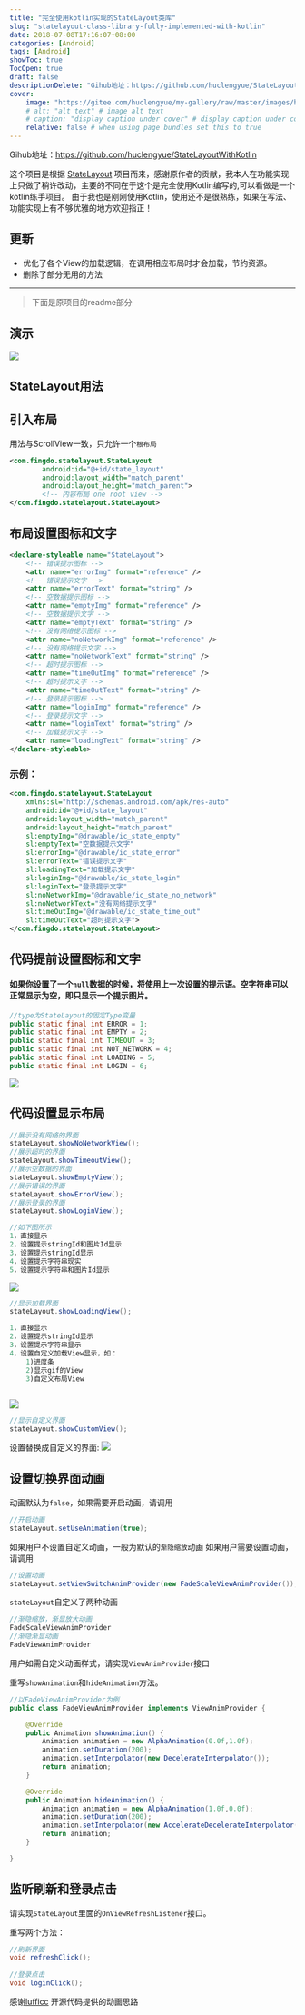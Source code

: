 ```yaml
---
title: "完全使用kotlin实现的StateLayout类库"
slug: "statelayout-class-library-fully-implemented-with-kotlin"
date: 2018-07-08T17:16:07+08:00
categories: [Android]
tags: [Android]
showToc: true
TocOpen: true
draft: false
descriptionDelete: "Gihub地址：https://github.com/huclengyue/StateLayoutWithKotlin这个项目是根据St"
cover: 
    image: "https://gitee.com/huclengyue/my-gallery/raw/master/images/blog/164672684005476c90acc68624a0b786d6abaab5ce.gif"
    # alt: "alt text" # image alt text
    # caption: "display caption under cover" # display caption under cover
    relative: false # when using page bundles set this to true
---
```

                

Gihub地址：https://github.com/huclengyue/StateLayoutWithKotlin

这个项目是根据 [StateLayout](https://github.com/fingdo/stateLayout) 项目而来，感谢原作者的贡献，我本人在功能实现上只做了稍许改动，主要的不同在于这个是完全使用Kotlin编写的,可以看做是一个kotlin练手项目。
由于我也是刚刚使用Kotlin，使用还不是很熟练，如果在写法、功能实现上有不够优雅的地方欢迎指正！
## 更新
  - 优化了各个View的加载逻辑，在调用相应布局时才会加载，节约资源。
  - 删除了部分无用的方法

---
> 下面是原项目的readme部分
## 演示

![](https://gitee.com/huclengyue/my-gallery/raw/master/images/blog/164672684005476c90acc68624a0b786d6abaab5ce.gif)
## StateLayout用法
## 引入布局

用法与ScrollView一致，只允许一个`根布局`

``` xml
<com.fingdo.statelayout.StateLayout
        android:id="@+id/state_layout"
        android:layout_width="match_parent"
        android:layout_height="match_parent">
        <!-- 内容布局 one root view -->
</com.fingdo.statelayout.StateLayout>
```

## 布局设置图标和文字
``` xml
<declare-styleable name="StateLayout">
    <!-- 错误提示图标 -->
    <attr name="errorImg" format="reference" />
    <!-- 错误提示文字 -->
    <attr name="errorText" format="string" />
    <!-- 空数据提示图标 -->
    <attr name="emptyImg" format="reference" />
    <!-- 空数据提示文字 -->
    <attr name="emptyText" format="string" />
    <!-- 没有网络提示图标 -->
    <attr name="noNetworkImg" format="reference" />
    <!-- 没有网络提示文字 -->
    <attr name="noNetworkText" format="string" />
    <!-- 超时提示图标 -->
    <attr name="timeOutImg" format="reference" />
    <!-- 超时提示文字 -->
    <attr name="timeOutText" format="string" />
    <!-- 登录提示图标 -->
    <attr name="loginImg" format="reference" />
    <!-- 登录提示文字 -->
    <attr name="loginText" format="string" />
    <!-- 加载提示文字 -->
    <attr name="loadingText" format="string" />
</declare-styleable>
```

### 示例：

``` xml
<com.fingdo.statelayout.StateLayout
    xmlns:sl="http://schemas.android.com/apk/res-auto"
    android:id="@+id/state_layout"
    android:layout_width="match_parent"
    android:layout_height="match_parent"
    sl:emptyImg="@drawable/ic_state_empty"
    sl:emptyText="空数据提示文字"
    sl:errorImg="@drawable/ic_state_error"
    sl:errorText="错误提示文字"
    sl:loadingText="加载提示文字"
    sl:loginImg="@drawable/ic_state_login"
    sl:loginText="登录提示文字"
    sl:noNetworkImg="@drawable/ic_state_no_network"
    sl:noNetworkText="没有网络提示文字"
    sl:timeOutImg="@drawable/ic_state_time_out"
    sl:timeOutText="超时提示文字">
</com.fingdo.statelayout.StateLayout>
```

## 代码提前设置图标和文字
#### 如果你设置了一个`null`数据的时候，将使用上一次设置的提示语。空字符串可以正常显示为空，即只显示一个提示图片。
``` java
//type为StateLayout的固定Type变量
public static final int ERROR = 1;
public static final int EMPTY = 2;
public static final int TIMEOUT = 3;
public static final int NOT_NETWORK = 4;
public static final int LOADING = 5;
public static final int LOGIN = 6;
```
![](https://gitee.com/huclengyue/my-gallery/raw/master/images/blog/1646726840674618a80559e315af67dac93d93af31.png)


## 代码设置显示布局
``` java
//展示没有网络的界面
stateLayout.showNoNetworkView();
//展示超时的界面
stateLayout.showTimeoutView();
//展示空数据的界面
stateLayout.showEmptyView();
//展示错误的界面
stateLayout.showErrorView();
//展示登录的界面
stateLayout.showLoginView();

//如下图所示
1，直接显示
2，设置提示stringId和图片Id显示
3，设置提示stringId显示
4，设置提示字符串现实
5，设置提示字符串和图片Id显示
```
![](https://gitee.com/huclengyue/my-gallery/raw/master/images/blog/1646726841111574db140600a34f7665586a4721b2.png)

``` java
//显示加载界面
stateLayout.showLoadingView();

1，直接显示
2，设置提示stringId显示
3，设置提示字符串显示
4，设置自定义加载View显示，如：
    1)进度条
    2)显示gif的View
    3)自定义布局View
    
```
![](https://gitee.com/huclengyue/my-gallery/raw/master/images/blog/1646726841802168edaf24954cac388961c190998c.png)
``` java
//显示自定义界面
stateLayout.showCustomView();
```
设置替换成自定义的界面:
![](https://gitee.com/huclengyue/my-gallery/raw/master/images/blog/164672684223218503e53391dac2c0c420b6e7e9a4.png)


## 设置切换界面动画
动画默认为`false`，如果需要开启动画，请调用

``` java
//开启动画
stateLayout.setUseAnimation(true);
```
如果用户不设置自定义动画，一般为默认的`渐隐缩放`动画
如果用户需要设置动画，请调用

``` java
//设置动画
stateLayout.setViewSwitchAnimProvider(new FadeScaleViewAnimProvider());
```
`stateLayout`自定义了两种动画

``` java
//渐隐缩放，渐显放大动画
FadeScaleViewAnimProvider
//渐隐渐显动画
FadeViewAnimProvider
```
用户如需自定义动画样式，请实现`ViewAnimProvider`接口

重写`showAnimation`和`hideAnimation`方法。

``` java
//以FadeViewAnimProvider为例
public class FadeViewAnimProvider implements ViewAnimProvider {

    @Override
    public Animation showAnimation() {
        Animation animation = new AlphaAnimation(0.0f,1.0f);
        animation.setDuration(200);
        animation.setInterpolator(new DecelerateInterpolator());
        return animation;
    }

    @Override
    public Animation hideAnimation() {
        Animation animation = new AlphaAnimation(1.0f,0.0f);
        animation.setDuration(200);
        animation.setInterpolator(new AccelerateDecelerateInterpolator());
        return animation;
    }

}
```


## 监听刷新和登录点击
请实现`StateLayout`里面的`OnViewRefreshListener`接口。

重写两个方法：

``` java
//刷新界面
void refreshClick();
    
//登录点击
void loginClick();
```


感谢[lufficc](https://github.com/lufficc/StateLayout) 开源代码提供的动画思路